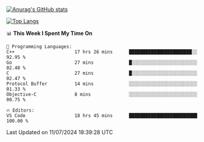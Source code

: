 [![Anurag's GitHub stats](https://github-readme-stats.vercel.app/api?username=wugouzi&count_private=true)](https://github.com/anuraghazra/github-readme-stats)

[![Top Langs](https://github-readme-stats.vercel.app/api/top-langs/?username=wugouzi&layout=compact&count_private=true&hide=html)](https://github.com/anuraghazra/github-readme-stats)

<!--START_SECTION:waka-->
📊 **This Week I Spent My Time On** 

```text
💬 Programming Languages: 
C++                      17 hrs 26 mins      ███████████████████████░░   92.95 % 
Go                       27 mins             █░░░░░░░░░░░░░░░░░░░░░░░░   02.48 % 
C                        27 mins             █░░░░░░░░░░░░░░░░░░░░░░░░   02.47 % 
Protocol Buffer          14 mins             ░░░░░░░░░░░░░░░░░░░░░░░░░   01.33 % 
Objective-C              8 mins              ░░░░░░░░░░░░░░░░░░░░░░░░░   00.75 % 

🔥 Editors: 
VS Code                  18 hrs 45 mins      █████████████████████████   100.00 % 
```


 Last Updated on 11/07/2024 18:39:28 UTC
<!--END_SECTION:waka-->

<!--
**wugouzi/wugouzi** is a ✨ _special_ ✨ repository because its `README.md` (this file) appears on your GitHub profile.

Here are some ideas to get you started:

- 🔭 I’m currently working on ...
- 🌱 I’m currently learning ...
- 👯 I’m looking to collaborate on ...
- 🤔 I’m looking for help with ...
- 💬 Ask me about ...
- 📫 How to reach me: ...
- 😄 Pronouns: ...
- ⚡ Fun fact: ...
-->
